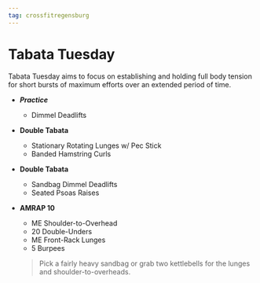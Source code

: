 ```yaml
---
tag: crossfitregensburg
---
```


# Tabata Tuesday

Tabata Tuesday aims to focus on establishing and holding full body tension for short bursts of maximum efforts over an extended period of time.

- **_Practice_**

  - Dimmel Deadlifts

- **Double Tabata**

  - Stationary Rotating Lunges w/ Pec Stick
  - Banded Hamstring Curls

- **Double Tabata**

  - Sandbag Dimmel Deadlifts
  - Seated Psoas Raises

- **AMRAP 10**

  - ME Shoulder-to-Overhead
  - 20 Double-Unders
  - ME Front-Rack Lunges
  - 5 Burpees

  > Pick a fairly heavy sandbag or grab two kettlebells for the lunges and shoulder-to-overheads.
